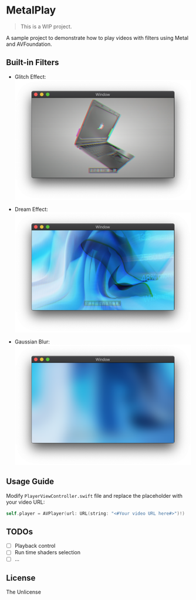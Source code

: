 # MetalPlay

> This is a WIP project.

A sample project to demonstrate how to play videos with filters using Metal and AVFoundation.

## Built-in Filters

* Glitch Effect:
![Glitch Effect](Screenshots/Glitch.png)

* Dream Effect:
![Dream Effect](Screenshots/Dream.png)

* Gaussian Blur:
![Gaussian Blur](Screenshots/GaussianBlur.png)

## Usage Guide

Modify `PlayerViewController.swift` file and replace the placeholder with your video URL:

```swift
self.player = AVPlayer(url: URL(string: "<#Your video URL here#>")!)
```

## TODOs

- [ ] Playback control
- [ ] Run time shaders selection
- [ ] ...

## License

The Unlicense